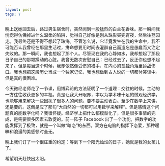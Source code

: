 ```yaml
---
layout: post
tags: Y
---
```


晚上送她回去后，路过男生宿舍时，突然闻到一股猛烈的白兰花香味。那一瞬间我恍惚得仿佛掉进什么温柔的陷阱，觉得自己好像是刚从珠影买完宵夜，然后往荔园走。我最终还是不得不想起了珠海。不管怎么说，它毕竟发生在我的生命中，我不可能否认我曾经在那里生活过，拼命想要用时间去灌醉自己而遗忘是愚蠢而又注定失败的。那一瞬间，我也想起了那个人。尽管现在我的心静如水，我却想起了那段日子自己的那颗躁动的心脏。我曾无数次安慰自己：已经过去了，反正你也想不起来了。但是每当这个时候，我却依然像受伤的猎手，在内心的孤独角落里舔舐伤口。我也想把这段历史当成一个独家记忆，我也想做到古人说的一切都付笑谈中。但是真的很困难。

今天微经老师花了一节课，用博弈论的方法证明了一个道理：交往的时候，主动的一方往往收获更多的幸福。真是让我大开眼界，本以为学术味十足的微观经济学，也能够用来解决一些困扰了很多人的问题。要不要主动表白。至少在数学上来讲，还是要的。这倒是应了那句“大自然的一切都可以用数学来解释”。但是感情这个问题真的能数字化吗？我很怀疑。经济学上把什么都模型化了，但是很多事情的完成，是需要很多因素去敦促的。前一阵子 Facebook 出了一个功能，把数字的功能发挥到了极致，就是一个叫做“暗恋”的东西。双方在电脑的指挥下恋爱，那种暧昧和浪漫的美感顿时全无。

晚上我们订了一个很庄重的约定：等到下一个阳光灿烂的日子，她就是我的女孩儿了。

希望明天赶快出太阳。
